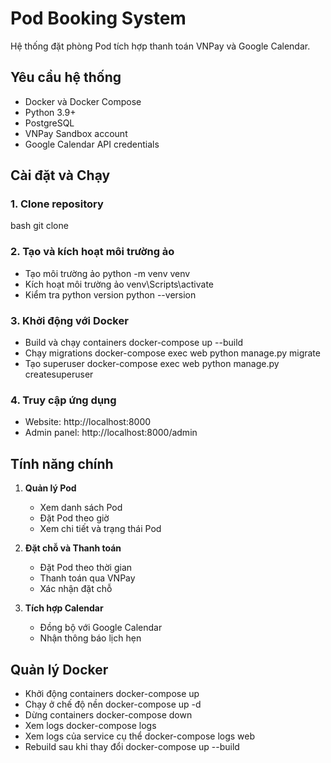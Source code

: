 # Pod Booking System

Hệ thống đặt phòng Pod tích hợp thanh toán VNPay và Google Calendar.

## Yêu cầu hệ thống

- Docker và Docker Compose
- Python 3.9+
- PostgreSQL
- VNPay Sandbox account
- Google Calendar API credentials

## Cài đặt và Chạy

### 1. Clone repository
bash
git clone <repository-url>
### 2. Tạo và kích hoạt môi trường ảo
- Tạo môi trường ảo
python -m venv venv
- Kích hoạt môi trường ảo
venv\Scripts\activate
- Kiểm tra python version
python --version
### 3. Khởi động với Docker
- Build và chạy containers
docker-compose up --build
- Chạy migrations
docker-compose exec web python manage.py migrate
- Tạo superuser
docker-compose exec web python manage.py createsuperuser
### 4. Truy cập ứng dụng

- Website: http://localhost:8000
- Admin panel: http://localhost:8000/admin
## Tính năng chính

1. **Quản lý Pod**
   - Xem danh sách Pod
   - Đặt Pod theo giờ
   - Xem chi tiết và trạng thái Pod

2. **Đặt chỗ và Thanh toán**
   - Đặt Pod theo thời gian
   - Thanh toán qua VNPay
   - Xác nhận đặt chỗ

3. **Tích hợp Calendar**
   - Đồng bộ với Google Calendar
   - Nhận thông báo lịch hẹn

## Quản lý Docker
- Khởi động containers
docker-compose up
- Chạy ở chế độ nền
docker-compose up -d
- Dừng containers
docker-compose down
- Xem logs
docker-compose logs
- Xem logs của service cụ thể
docker-compose logs web
- Rebuild sau khi thay đổi
docker-compose up --build
